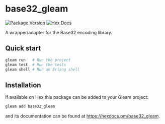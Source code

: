 # base32_gleam

[![Package Version](https://img.shields.io/hexpm/v/base32_gleam)](https://hex.pm/packages/base32_gleam)
[![Hex Docs](https://img.shields.io/badge/hex-docs-ffaff3)](https://hexdocs.pm/base32_gleam/)

A wrapper/adapter for the Base32 encoding library.

## Quick start

```sh
gleam run   # Run the project
gleam test  # Run the tests
gleam shell # Run an Erlang shell
```

## Installation

If available on Hex this package can be added to your Gleam project:

```sh
gleam add base32_gleam
```

and its documentation can be found at <https://hexdocs.pm/base32_gleam>.
